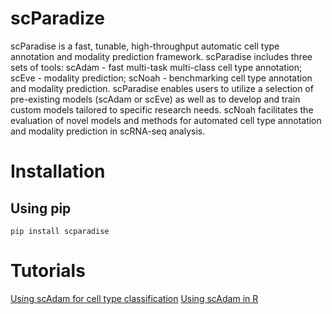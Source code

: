 # scParadize
scParadise is a fast, tunable, high-throughput automatic cell type annotation and modality prediction framework. scParadise includes three sets of tools: scAdam - fast multi-task multi-class cell type annotation; scEve - modality prediction; scNoah - benchmarking cell type annotation and modality prediction. scParadise enables users to utilize a selection of pre-existing models (scAdam or scEve) as well as to develop and train custom models tailored to specific research needs. scNoah facilitates the evaluation of novel models and methods for automated cell type annotation and modality prediction in scRNA-seq analysis.

# Installation
## Using pip
```console
pip install scparadise
```

# Tutorials

[Using scAdam for cell type classification](https://github.com/Chechekhins/scParadise/blob/main/scripts_package/scAdam_predict.ipynb)
[Using scAdam in R](https://github.com/Chechekhins/scParadise/blob/main/scripts_package/scAdam_predict_R.R)
 
